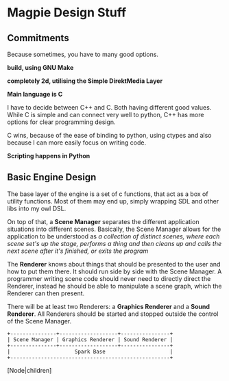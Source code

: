 # Magpie Design Stuff

## Commitments

Because sometimes, you have to many good options.


**build, using GNU Make**

**completely 2d, utilising the Simple DirektMedia Layer**

**Main language is C**

I have to decide between C++ and C. Both having different good values. While
C is simple and can connect very well to python, C++ has more options for
clear programming design.

C wins, because of the ease of binding to python, using ctypes and also because
I can more easily focus on writing code.


**Scripting happens in Python**


## Basic Engine Design

The base layer of the engine is a set of c functions, that act as a box of
utility functions. Most of them may end up, simply wrapping SDL and other libs
into my owl DSL.

On top of that, a **Scene Manager** separates the different application
situations into different scenes. Basically, the Scene Manager allows for the
application to be understood as *a collection of distinct scenes, where each
scene set's up the stage, performs a thing and then cleans up and calls the
next scene after it's finished, or exits the program*

The **Renderer** knows about things that should be presented to the user and
how to put them there. It should run side by side with the Scene Manager. A
programmer writing scene code should never need to directly direct the Renderer,
instead he should be able to manipulate a scene graph, which the Renderer can
then present.

There will be at least two Renderers: a **Graphics Renderer** and a **Sound
Renderer**. All Renderers should be started and stopped outside the control
of the Scene Manager.


    +---------------+-------------------+----------------+
    | Scene Manager | Graphics Renderer | Sound Renderer |
    +---------------+-------------------+----------------+
    |                     Spark Base                     |
    +----------------------------------------------------+


[Node|children]
